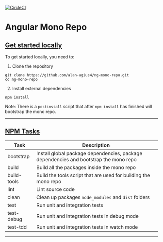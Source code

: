 [![CircleCI](https://circleci.com/gh/alan-agius4/ng-mono-repo/tree/master.svg?style=svg)](https://circleci.com/gh/alan-agius4/ng-mono-repo/tree/master)

# Angular Mono Repo


## [Get started locally](#get-started-locally)
To get started locally, you need to:

1) Clone the repository
```shell
git clone https://github.com/alan-agius4/ng-mono-repo.git
cd ng-mono-repo
```

2) Install external dependencies
```
npm install
```

Note: There is a `postinstall` script that after `npm install` has finished will bootstrap the mono repo.

___
## [NPM Tasks](#npm-tasks)

| Task       | Description                                                                           |
|------------|---------------------------------------------------------------------------------------|
| bootstrap  | Install global package dependencies, package dependencies and bootstrap the mono repo |
| build      | Build all the packages inside the mono repo                                           |
| build-tools| Build the tools script that are used for building the mono repo                       |
| lint       | Lint source code                                                                      |
| clean      | Clean up packages `node_modules` and `dist` folders                                   |
| test       | Run unit and integration tests                                                        |
| test-debug | Run unit and integration tests in debug mode                                          |
| test-tdd   | Run unit and integration tests in watch mode                                          |
___